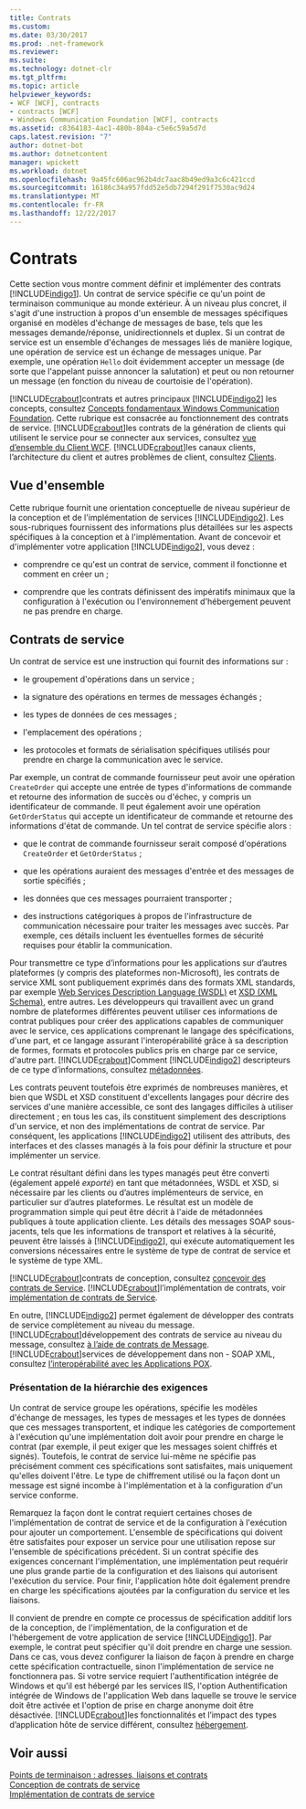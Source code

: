 ```yaml
---
title: Contrats
ms.custom: 
ms.date: 03/30/2017
ms.prod: .net-framework
ms.reviewer: 
ms.suite: 
ms.technology: dotnet-clr
ms.tgt_pltfrm: 
ms.topic: article
helpviewer_keywords:
- WCF [WCF], contracts
- contracts [WCF]
- Windows Communication Foundation [WCF], contracts
ms.assetid: c8364183-4ac1-480b-804a-c5e6c59a5d7d
caps.latest.revision: "7"
author: dotnet-bot
ms.author: dotnetcontent
manager: wpickett
ms.workload: dotnet
ms.openlocfilehash: 9a45fc606ac962b4dc7aac8b49ed9a3c6c421ccd
ms.sourcegitcommit: 16186c34a957fdd52e5db7294f291f7530ac9d24
ms.translationtype: MT
ms.contentlocale: fr-FR
ms.lasthandoff: 12/22/2017
---
```

# <a name="contracts"></a>Contrats
Cette section vous montre comment définir et implémenter des contrats [!INCLUDE[indigo1](../../../../includes/indigo1-md.md)]. Un contrat de service spécifie ce qu'un point de terminaison communique au monde extérieur. À un niveau plus concret, il s'agit d'une instruction à propos d'un ensemble de messages spécifiques organisé en modèles d'échange de messages de base, tels que les messages demande/réponse, unidirectionnels et duplex. Si un contrat de service est un ensemble d'échanges de messages liés de manière logique, une opération de service est un échange de messages unique. Par exemple, une opération `Hello` doit évidemment accepter un message (de sorte que l'appelant puisse annoncer la salutation) et peut ou non retourner un message (en fonction du niveau de courtoisie de l'opération).  
  
 [!INCLUDE[crabout](../../../../includes/crabout-md.md)]contrats et autres principaux [!INCLUDE[indigo2](../../../../includes/indigo2-md.md)] les concepts, consultez [Concepts fondamentaux Windows Communication Foundation](../../../../docs/framework/wcf/fundamental-concepts.md). Cette rubrique est consacrée au fonctionnement des contrats de service. [!INCLUDE[crabout](../../../../includes/crabout-md.md)]les contrats de la génération de clients qui utilisent le service pour se connecter aux services, consultez [vue d’ensemble du Client WCF](../../../../docs/framework/wcf/wcf-client-overview.md). [!INCLUDE[crabout](../../../../includes/crabout-md.md)]les canaux clients, l’architecture du client et autres problèmes de client, consultez [Clients](../../../../docs/framework/wcf/feature-details/clients.md).  
  
## <a name="overview"></a>Vue d'ensemble  
 Cette rubrique fournit une orientation conceptuelle de niveau supérieur de la conception et de l'implémentation de services [!INCLUDE[indigo2](../../../../includes/indigo2-md.md)]. Les sous-rubriques fournissent des informations plus détaillées sur les aspects spécifiques à la conception et à l'implémentation. Avant de concevoir et d'implémenter votre application [!INCLUDE[indigo2](../../../../includes/indigo2-md.md)], vous devez :  
  
-   comprendre ce qu'est un contrat de service, comment il fonctionne et comment en créer un ;  
  
-   comprendre que les contrats définissent des impératifs minimaux que la configuration à l'exécution ou l'environnement d'hébergement peuvent ne pas prendre en charge.  
  
## <a name="service-contracts"></a>Contrats de service  
 Un contrat de service est une instruction qui fournit des informations sur :  
  
-   le groupement d'opérations dans un service ;  
  
-   la signature des opérations en termes de messages échangés ;  
  
-   les types de données de ces messages ;  
  
-   l'emplacement des opérations ;  
  
-   les protocoles et formats de sérialisation spécifiques utilisés pour prendre en charge la communication avec le service.  
  
 Par exemple, un contrat de commande fournisseur peut avoir une opération `CreateOrder` qui accepte une entrée de types d'informations de commande et retourne des information de succès ou d'échec, y compris un identificateur de commande. Il peut également avoir une opération `GetOrderStatus` qui accepte un identificateur de commande et retourne des informations d'état de commande. Un tel contrat de service spécifie alors :  
  
-   que le contrat de commande fournisseur serait composé d'opérations `CreateOrder` et `GetOrderStatus` ;  
  
-   que les opérations auraient des messages d'entrée et des messages de sortie spécifiés ;  
  
-   les données que ces messages pourraient transporter ;  
  
-   des instructions catégoriques à propos de l'infrastructure de communication nécessaire pour traiter les messages avec succès. Par exemple, ces détails incluent les éventuelles formes de sécurité requises pour établir la communication.  
  
 Pour transmettre ce type d’informations pour les applications sur d’autres plateformes (y compris des plateformes non-Microsoft), les contrats de service XML sont publiquement exprimés dans des formats XML standards, par exemple [Web Services Description Language (WSDL)](http://go.microsoft.com/fwlink/?LinkId=87004) et [XSD (XML Schema)](http://go.microsoft.com/fwlink/?LinkId=87005), entre autres. Les développeurs qui travaillent avec un grand nombre de plateformes différentes peuvent utiliser ces informations de contrat publiques pour créer des applications capables de communiquer avec le service, ces applications comprenant le langage des spécifications, d'une part, et ce langage assurant l'interopérabilité grâce à sa description de formes, formats et protocoles publics pris en charge par ce service, d'autre part. [!INCLUDE[crabout](../../../../includes/crabout-md.md)]Comment [!INCLUDE[indigo2](../../../../includes/indigo2-md.md)] descripteurs de ce type d’informations, consultez [métadonnées](../../../../docs/framework/wcf/feature-details/metadata.md).  
  
 Les contrats peuvent toutefois être exprimés de nombreuses manières, et bien que WSDL et XSD constituent d'excellents langages pour décrire des services d'une manière accessible, ce sont des langages difficiles à utiliser directement ; en tous les cas, ils constituent simplement des descriptions d'un service, et non des implémentations de contrat de service. Par conséquent, les applications [!INCLUDE[indigo2](../../../../includes/indigo2-md.md)] utilisent des attributs, des interfaces et des classes managés à la fois pour définir la structure et pour implémenter un service.  
  
 Le contrat résultant défini dans les types managés peut être converti (également appelé *exporté*) en tant que métadonnées, WSDL et XSD, si nécessaire par les clients ou d’autres implémenteurs de service, en particulier sur d’autres plateformes. Le résultat est un modèle de programmation simple qui peut être décrit à l'aide de métadonnées publiques à toute application cliente. Les détails des messages SOAP sous-jacents, tels que les informations de transport et relatives à la sécurité, peuvent être laissés à [!INCLUDE[indigo2](../../../../includes/indigo2-md.md)], qui exécute automatiquement les conversions nécessaires entre le système de type de contrat de service et le système de type XML.  
  
 [!INCLUDE[crabout](../../../../includes/crabout-md.md)]contrats de conception, consultez [concevoir des contrats de Service](../../../../docs/framework/wcf/designing-service-contracts.md). [!INCLUDE[crabout](../../../../includes/crabout-md.md)]l’implémentation de contrats, voir [implémentation de contrats de Service](../../../../docs/framework/wcf/implementing-service-contracts.md).  
  
 En outre, [!INCLUDE[indigo2](../../../../includes/indigo2-md.md)] permet également de développer des contrats de service complètement au niveau du message. [!INCLUDE[crabout](../../../../includes/crabout-md.md)]développement des contrats de service au niveau du message, consultez [à l’aide de contrats de Message](../../../../docs/framework/wcf/feature-details/using-message-contracts.md). [!INCLUDE[crabout](../../../../includes/crabout-md.md)]services de développement dans non - SOAP XML, consultez [l’interopérabilité avec les Applications POX](../../../../docs/framework/wcf/feature-details/interoperability-with-pox-applications.md).  
  
### <a name="understanding-the-hierarchy-of-requirements"></a>Présentation de la hiérarchie des exigences  
 Un contrat de service groupe les opérations, spécifie les modèles d'échange de messages, les types de messages et les types de données que ces messages transportent, et indique les catégories de comportement à l'exécution qu'une implémentation doit avoir pour prendre en charge le contrat (par exemple, il peut exiger que les messages soient chiffrés et signés). Toutefois, le contrat de service lui-même ne spécifie pas précisément comment ces spécifications sont satisfaites, mais uniquement qu'elles doivent l'être. Le type de chiffrement utilisé ou la façon dont un message est signé incombe à l'implémentation et à la configuration d'un service conforme.  
  
 Remarquez la façon dont le contrat requiert certaines choses de l'implémentation de contrat de service et de la configuration à l'exécution pour ajouter un comportement. L'ensemble de spécifications qui doivent être satisfaites pour exposer un service pour une utilisation repose sur l'ensemble de spécifications précédent. Si un contrat spécifie des exigences concernant l'implémentation, une implémentation peut requérir une plus grande partie de la configuration et des liaisons qui autorisent l'exécution du service. Pour finir, l'application hôte doit également prendre en charge les spécifications ajoutées par la configuration du service et les liaisons.  
  
 Il convient de prendre en compte ce processus de spécification additif lors de la conception, de l'implémentation, de la configuration et de l'hébergement de votre application de service [!INCLUDE[indigo1](../../../../includes/indigo1-md.md)]. Par exemple, le contrat peut spécifier qu'il doit prendre en charge une session. Dans ce cas, vous devez configurer la liaison de façon à prendre en charge cette spécification contractuelle, sinon l'implémentation de service ne fonctionnera pas. Si votre service requiert l'authentification intégrée de Windows et qu'il est hébergé par les services IIS, l'option Authentification intégrée de Windows de l'application Web dans laquelle se trouve le service doit être activée et l'option de prise en charge anonyme doit être désactivée. [!INCLUDE[crabout](../../../../includes/crabout-md.md)]les fonctionnalités et l’impact des types d’application hôte de service différent, consultez [hébergement](../../../../docs/framework/wcf/feature-details/hosting.md).  
  
## <a name="see-also"></a>Voir aussi  
 [Points de terminaison : adresses, liaisons et contrats](../../../../docs/framework/wcf/feature-details/endpoints-addresses-bindings-and-contracts.md)  
 [Conception de contrats de service](../../../../docs/framework/wcf/designing-service-contracts.md)  
 [Implémentation de contrats de service](../../../../docs/framework/wcf/implementing-service-contracts.md)
